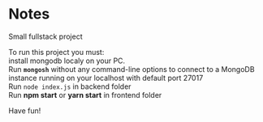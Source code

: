 # Notes
Small fullstack project

To run this project you must:<br>
install mongodb localy on your PC.<br>
Run <code><b>mongosh</b></code> without any command-line options to connect to a MongoDB instance running on your localhost with default port 27017<br>
Run <code>node index.js</code> in backend folder<br>
Run <b>npm start</b> or <b>yarn start</b> in frontend folder<br>

Have fun! 
